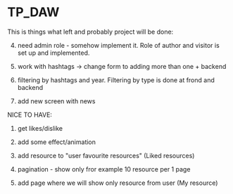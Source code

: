 # TP_DAW
This is things what left and probably project will be done:


4. need admin role - somehow implement it. Role of author and visitor is set up and implemented.
5. work with hashtags -> change form to adding more than one + backend
6. filtering by hashtags and year. Filtering by type is done at frond and backend

8. add new screen with news

NICE TO HAVE:
1. get likes/dislike

3. add some effect/animation
4. add resource to "user favourite resources" (Liked resources)

6. pagination - show only fror example 10 resource per 1 page


5. add page where we will show only resource from user (My resource)
